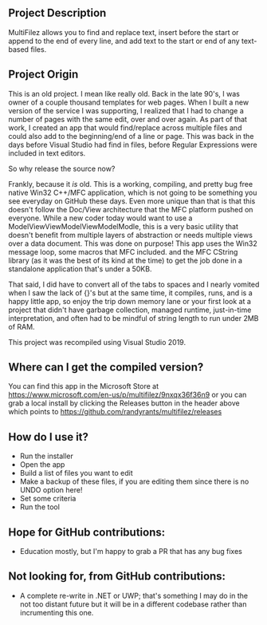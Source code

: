 ## Project Description
MultiFilez allows you to find and replace text, insert before the start or append to the end of every line, and add text to the start or end of any text-based files. 

## Project Origin
This is an old project.  I mean like really old.  Back in the late 90's, I was owner of a couple thousand templates for web pages.  When I built a new version of the service I was supporting, I realized that I had to change a number of pages with the same edit, over and over again.  As part of that work, I created an app that would find/replace across multiple files and could also add to the beginning/end of a line or page.  This was back in the days before Visual Studio had find in files, before Regular Expressions were included in text editors.

So why release the source now?

Frankly, because it *is* old.  This is a working, compiling, and pretty bug free native Win32 C++/MFC application, which is not going to be something you see everyday on GitHub these days.  Even more unique than that is that this doesn't follow the Doc/View architecture that the MFC platform pushed on everyone.  While a new coder today would want to use a ModelViewViewModelViewModelModle, this is a very basic utility that doesn't benefit from multiple layers of abstraction or needs multiple views over a data document.  This was done on purpose!  This app uses the Win32 message loop, some macros that MFC included. and the MFC CString library (as it was the best of its kind at the time) to get the job done in a standalone application that's under a 50KB.

That said, I did have to convert all of the tabs to spaces and I nearly vomited when I saw the lack of {}'s but at the same time, it compiles, runs, and is a happy little app, so enjoy the trip down memory lane or your first look at a project that didn't have garbage collection, managed runtime, just-in-time interpretation, and often had to be mindful of string length to run under 2MB of RAM.

This project was recompiled using Visual Studio 2019.

## Where can I get the compiled version?
You can find this app in the Microsoft Store at https://www.microsoft.com/en-us/p/multifilez/9nxqx36f36n9 or you can grab a local install by clicking the Releases button in the header above which points to https://github.com/randyrants/multifilez/releases

## How do I use it?
* Run the installer
* Open the app
* Build a list of files you want to edit
* Make a backup of these files, if you are editing them since there is no UNDO option here!
* Set some criteria
* Run the tool

## Hope for GitHub contributions:
* Education mostly, but I'm happy to grab a PR that has any bug fixes

## Not looking for, from GitHub contributions:
* A complete re-write in .NET or UWP; that's something I may do in the not too distant future but it will be in a different codebase rather than incrumenting this one.
